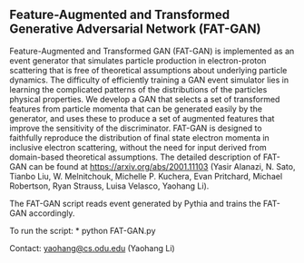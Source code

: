 ## Feature-Augmented and Transformed Generative Adversarial Network (FAT-GAN)

Feature-Augmented and Transformed GAN (FAT-GAN) is implemented as an event generator that simulates particle production in electron-proton scattering that is free of theoretical assumptions about underlying particle dynamics. The difficulty of efficiently training a GAN event simulator lies in learning the complicated patterns of the distributions of the particles physical properties. We develop a GAN that selects a set of transformed features from particle momenta that can be generated easily by the generator, and uses these to produce a set of augmented features that improve the sensitivity of the discriminator. FAT-GAN is designed to faithfully reproduce the distribution of final state electron momenta in inclusive electron scattering, without the need for input derived from domain-based theoretical assumptions. The detailed description of FAT-GAN can be found at https://arxiv.org/abs/2001.11103 (Yasir Alanazi, N. Sato, Tianbo Liu, W. Melnitchouk, Michelle P. Kuchera, Evan Pritchard, Michael Robertson, Ryan Strauss, Luisa Velasco, Yaohang Li).

The FAT-GAN script reads event generated by Pythia and trains the FAT-GAN accordingly.

To run the script:
	* python FAT-GAN.py

Contact: yaohang@cs.odu.edu (Yaohang Li)
